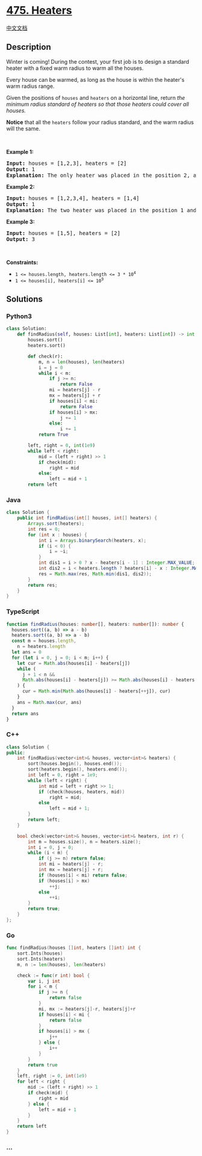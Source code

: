 # [475. Heaters](https://leetcode.com/problems/heaters)

[中文文档](/solution/0400-0499/0475.Heaters/README.md)

## Description

<p>Winter is coming! During the contest, your first job is to design a standard heater with a fixed warm radius to warm all the houses.</p>

<p>Every house can be warmed, as long as the house is within the heater&#39;s warm radius range.&nbsp;</p>

<p>Given the positions of <code>houses</code> and <code>heaters</code> on a horizontal line, return <em>the minimum radius standard of heaters&nbsp;so that those heaters could cover all houses.</em></p>

<p><strong>Notice</strong> that&nbsp;all the <code>heaters</code> follow your radius standard, and the warm radius will the same.</p>

<p>&nbsp;</p>
<p><strong class="example">Example 1:</strong></p>

<pre>
<strong>Input:</strong> houses = [1,2,3], heaters = [2]
<strong>Output:</strong> 1
<strong>Explanation:</strong> The only heater was placed in the position 2, and if we use the radius 1 standard, then all the houses can be warmed.
</pre>

<p><strong class="example">Example 2:</strong></p>

<pre>
<strong>Input:</strong> houses = [1,2,3,4], heaters = [1,4]
<strong>Output:</strong> 1
<strong>Explanation:</strong> The two heater was placed in the position 1 and 4. We need to use radius 1 standard, then all the houses can be warmed.
</pre>

<p><strong class="example">Example 3:</strong></p>

<pre>
<strong>Input:</strong> houses = [1,5], heaters = [2]
<strong>Output:</strong> 3
</pre>

<p>&nbsp;</p>
<p><strong>Constraints:</strong></p>

<ul>
	<li><code>1 &lt;= houses.length, heaters.length &lt;= 3 * 10<sup>4</sup></code></li>
	<li><code>1 &lt;= houses[i], heaters[i] &lt;= 10<sup>9</sup></code></li>
</ul>

## Solutions

<!-- tabs:start -->

### **Python3**

```python
class Solution:
    def findRadius(self, houses: List[int], heaters: List[int]) -> int:
        houses.sort()
        heaters.sort()

        def check(r):
            m, n = len(houses), len(heaters)
            i = j = 0
            while i < m:
                if j >= n:
                    return False
                mi = heaters[j] - r
                mx = heaters[j] + r
                if houses[i] < mi:
                    return False
                if houses[i] > mx:
                    j += 1
                else:
                    i += 1
            return True

        left, right = 0, int(1e9)
        while left < right:
            mid = (left + right) >> 1
            if check(mid):
                right = mid
            else:
                left = mid + 1
        return left
```

### **Java**

```java
class Solution {
    public int findRadius(int[] houses, int[] heaters) {
        Arrays.sort(heaters);
        int res = 0;
        for (int x : houses) {
            int i = Arrays.binarySearch(heaters, x);
            if (i < 0) {
                i = ~i;
            }
            int dis1 = i > 0 ? x - heaters[i - 1] : Integer.MAX_VALUE;
            int dis2 = i < heaters.length ? heaters[i] - x : Integer.MAX_VALUE;
            res = Math.max(res, Math.min(dis1, dis2));
        }
        return res;
    }
}
```

### **TypeScript**

```ts
function findRadius(houses: number[], heaters: number[]): number {
  houses.sort((a, b) => a - b)
  heaters.sort((a, b) => a - b)
  const m = houses.length,
    n = heaters.length
  let ans = 0
  for (let i = 0, j = 0; i < m; i++) {
    let cur = Math.abs(houses[i] - heaters[j])
    while (
      j + 1 < n &&
      Math.abs(houses[i] - heaters[j]) >= Math.abs(houses[i] - heaters[j + 1])
    ) {
      cur = Math.min(Math.abs(houses[i] - heaters[++j]), cur)
    }
    ans = Math.max(cur, ans)
  }
  return ans
}
```

### **C++**

```cpp
class Solution {
public:
    int findRadius(vector<int>& houses, vector<int>& heaters) {
        sort(houses.begin(), houses.end());
        sort(heaters.begin(), heaters.end());
        int left = 0, right = 1e9;
        while (left < right) {
            int mid = left + right >> 1;
            if (check(houses, heaters, mid))
                right = mid;
            else
                left = mid + 1;
        }
        return left;
    }

    bool check(vector<int>& houses, vector<int>& heaters, int r) {
        int m = houses.size(), n = heaters.size();
        int i = 0, j = 0;
        while (i < m) {
            if (j >= n) return false;
            int mi = heaters[j] - r;
            int mx = heaters[j] + r;
            if (houses[i] < mi) return false;
            if (houses[i] > mx)
                ++j;
            else
                ++i;
        }
        return true;
    }
};
```

### **Go**

```go
func findRadius(houses []int, heaters []int) int {
	sort.Ints(houses)
	sort.Ints(heaters)
	m, n := len(houses), len(heaters)

	check := func(r int) bool {
		var i, j int
		for i < m {
			if j >= n {
				return false
			}
			mi, mx := heaters[j]-r, heaters[j]+r
			if houses[i] < mi {
				return false
			}
			if houses[i] > mx {
				j++
			} else {
				i++
			}
		}
		return true
	}
	left, right := 0, int(1e9)
	for left < right {
		mid := (left + right) >> 1
		if check(mid) {
			right = mid
		} else {
			left = mid + 1
		}
	}
	return left
}
```

### **...**

```

```

<!-- tabs:end -->
